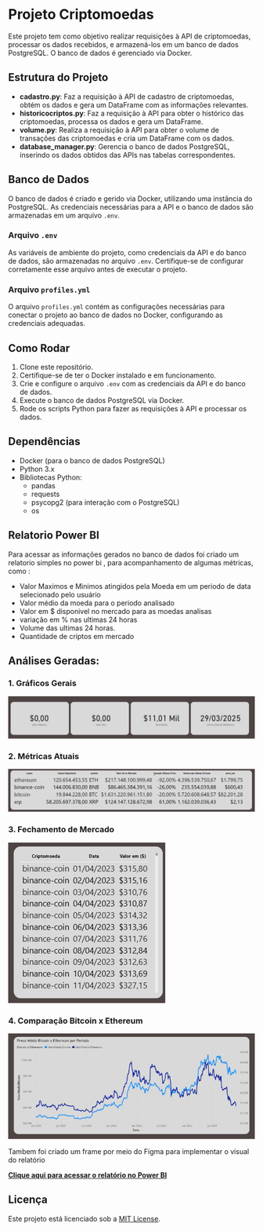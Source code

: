 # Projeto Criptomoedas

Este projeto tem como objetivo realizar requisições à API de criptomoedas, processar os dados recebidos, e armazená-los em um banco de dados PostgreSQL. O banco de dados é gerenciado via Docker.

## Estrutura do Projeto

- **cadastro.py**: Faz a requisição à API de cadastro de criptomoedas, obtém os dados e gera um DataFrame com as informações relevantes.
- **historicocriptos.py**: Faz a requisição à API para obter o histórico das criptomoedas, processa os dados e gera um DataFrame.
- **volume.py**: Realiza a requisição à API para obter o volume de transações das criptomoedas e cria um DataFrame com os dados.
- **database_manager.py**: Gerencia o banco de dados PostgreSQL, inserindo os dados obtidos das APIs nas tabelas correspondentes.

## Banco de Dados

O banco de dados é criado e gerido via Docker, utilizando uma instância do PostgreSQL. As credenciais necessárias para a API e o banco de dados são armazenadas em um arquivo `.env`.

### Arquivo `.env`

As variáveis de ambiente do projeto, como credenciais da API e do banco de dados, são armazenadas no arquivo `.env`. Certifique-se de configurar corretamente esse arquivo antes de executar o projeto.

### Arquivo `profiles.yml`

O arquivo `profiles.yml` contém as configurações necessárias para conectar o projeto ao banco de dados no Docker, configurando as credenciais adequadas.

## Como Rodar

1. Clone este repositório.
2. Certifique-se de ter o Docker instalado e em funcionamento.
3. Crie e configure o arquivo `.env` com as credenciais da API e do banco de dados.
4. Execute o banco de dados PostgreSQL via Docker.
5. Rode os scripts Python para fazer as requisições à API e processar os dados.

## Dependências

- Docker (para o banco de dados PostgreSQL)
- Python 3.x
- Bibliotecas Python:
  - pandas
  - requests
  - psycopg2 (para interação com o PostgreSQL)
  - os 


## Relatorio Power BI

Para acessar as informações gerados no banco de dados foi criado um relatorio simples no power bi , para acompanhamento de algumas métricas, como :

- Valor Maximos e Minimos atingidos pela Moeda em um periodo de data selecionado pelo usuário
- Valor médio da moeda para o periodo analisado
- Valor em $ disponivel no mercado para as moedas analisas
- variação em % nas ultimas 24 horas
- Volume das ultimas 24 horas.
- Quantidade de criptos em mercado

## Análises Geradas:

### 1. Gráficos Gerais
![Gráficos Gerais](Imagens/Indicadores%20Gerais.jpg)

### 2. Métricas Atuais
![Métricas Atuais](Imagens/Metricas%20Atuais%20das%20criptos.jpg)

### 3. Fechamento de Mercado
![Fechamento de Mercado](Imagens/valor%20de%20fechamento%20diario%20cripto.jpg)

### 4. Comparação Bitcoin x Ethereum
![Comparação Bitcoin x Ethereum](Imagens/Preco%20Medio%20Diario.jpg)






Tambem foi criado um frame por meio do Figma para implementar o visual do relatório

[**Clique aqui para acessar o relatório no Power BI**](https://app.powerbi.com/view?r=eyJrIjoiOTc0YjUyZGYtNGNmOC00NmI2LTkyMWUtYzllNGNiN2Q1YmY1IiwidCI6IjcyZWIyZTFhLTU1NzQtNDE5MC1iYmI5LTFhYzBhN2UzMGQ4ZiJ9)







## Licença

Este projeto está licenciado sob a [MIT License](LICENSE).

